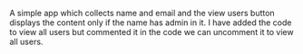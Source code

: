 A simple app which collects name and email and the view users button displays the content only if the name has admin in it. I have added the code to view all users but commented it in the code
we can uncomment it to view all users.

